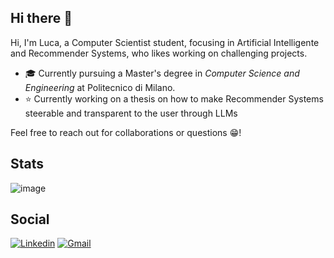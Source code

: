## Hi there 👋

Hi, I'm Luca, a Computer Scientist student, focusing in Artificial Intelligente and Recommender Systems, who likes working on challenging projects.

- 🎓 Currently pursuing a Master's degree in *Computer Science and Engineering* at Politecnico di Milano.
- ⭐ Currently working on a thesis on how to make Recommender Systems steerable and transparent to the user through LLMs

Feel free to reach out for collaborations or questions 😁!

## Stats
<!--![image](https://github-readme-stats.vercel.app/api/top-langs/?username=Lp1807&theme=dark -->
![image](https://github-profile-summary-cards.vercel.app/api/cards/profile-details?username=Lp1807&theme=dark)

## Social
[![Linkedin](https://img.shields.io/badge/linkedin%20-%230077B5.svg?&style=for-the-badge&logo=linkedin&logoColor=onedark)](https://www.linkedin.com/in/lucapagano-/)
[![Gmail](https://img.shields.io/badge/Gmail-D14836?style=for-the-badge&logo=gmail&logoColor=white)](mailto:luca.pagano1807@gmail.com)
